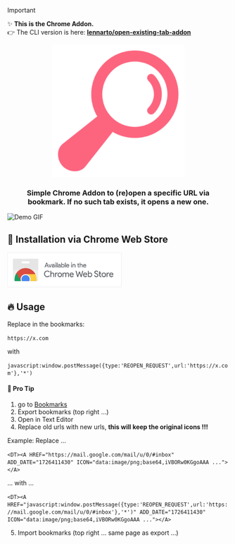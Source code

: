 > [!IMPORTANT]
> ✨ **This is the Chrome Addon.**  
> 👉 The CLI version is here: **[lennarto/open-existing-tab-addon](https://github.com/lennarto/reopen-existing-tab)**



<div align="center">
<picture>
  <source media="(prefers-color-scheme: dark)" srcset="icons/icon-512.png" width="100">
  <source media="(prefers-color-scheme: light)" srcset="images/logo_light.svg" width="100">
  <img alt="Fallback image description" src="icons/icon-512.png" width="300">
</picture>
</div>

<h3 align="center">
    Simple Chrome Addon to (re)open a specific URL via bookmark. If no such tab exists, it opens a new one.
</h3>

<img src="images/demo.gif" alt="Demo GIF" width="600">

## 🚀 Installation via Chrome Web Store

<a href="https://chromewebstore.google.com/detail/outlook-web-copy-link/apfgdjfahgmocjbiiackcfhilgpcjgoe?hl=de&authuser=1">
  <img src="icons/chrome_web_store.png" alt="Install from Chrome Web Store" width="260"/>
</a>


## 🔥 Usage 
Replace in the bookmarks:

```https://x.com```

with

```javascript:window.postMessage({type:'REOPEN_REQUEST',url:'https://x.com'},'*')```

#### 💪 Pro Tip
1. go to [Bookmarks](chrome://bookmarks/)
2. Export bookmarks (top right ...)
3. Open in Text Editor
4. Replace old urls with new urls, **</b>this will keep the original icons !!!**

Example: Replace ...

```<DT><A HREF="https://mail.google.com/mail/u/0/#inbox" ADD_DATE="1726411430" ICON="data:image/png;base64,iVBORw0KGgoAAA ..."></A>```

... with ... 

```<DT><A HREF="javascript:window.postMessage({type:'REOPEN_REQUEST',url:'https://mail.google.com/mail/u/0/#inbox'},'*')" ADD_DATE="1726411430" ICON="data:image/png;base64,iVBORw0KGgoAAA ..."></A>```

5. Import bookmarks (top right ... same page as export ...)